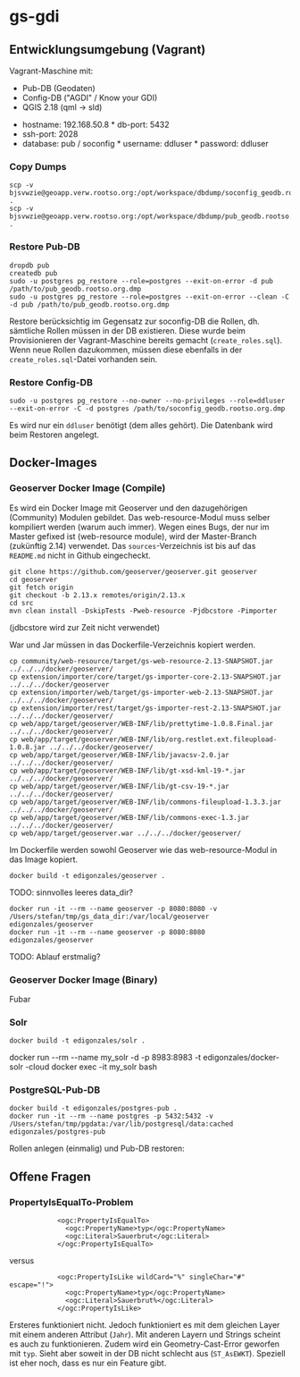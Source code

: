 # gs-gdi

## Entwicklungsumgebung (Vagrant)
Vagrant-Maschine mit:

- Pub-DB (Geodaten)
- Config-DB ("AGDI" / Know your GDI)
- QGIS 2.18 (qml -> sld)

* hostname: 192.168.50.8
* db-port: 5432
* ssh-port: 2028
* database: pub / soconfig
* username: ddluser
* password: ddluser

### Copy Dumps
```
scp -v bjsvwzie@geoapp.verw.rootso.org:/opt/workspace/dbdump/soconfig_geodb.rootso.org.dmp .
scp -v bjsvwzie@geoapp.verw.rootso.org:/opt/workspace/dbdump/pub_geodb.rootso.org.dmp .
```



### Restore Pub-DB

```
dropdb pub
createdb pub
sudo -u postgres pg_restore --role=postgres --exit-on-error -d pub /path/to/pub_geodb.rootso.org.dmp
sudo -u postgres pg_restore --role=postgres --exit-on-error --clean -C -d pub /path/to/pub_geodb.rootso.org.dmp
```

Restore berücksichtig im Gegensatz zur soconfig-DB die Rollen, dh. sämtliche Rollen müssen in der DB existieren. Diese wurde beim Provisionieren der Vagrant-Maschine bereits gemacht (`create_roles.sql`). Wenn neue Rollen dazukommen, müssen diese ebenfalls in der `create_roles.sql`-Datei vorhanden sein.

### Restore Config-DB

```
sudo -u postgres pg_restore --no-owner --no-privileges --role=ddluser --exit-on-error -C -d postgres /path/to/soconfig_geodb.rootso.org.dmp
```

Es wird nur ein `ddluser` benötigt (dem alles gehört). Die Datenbank wird beim Restoren angelegt.

## Docker-Images
### Geoserver Docker Image (Compile)
Es wird ein Docker Image mit Geoserver und den dazugehörigen (Community) Modulen gebildet. Das web-resource-Modul muss selber kompiliert werden (warum auch immer). Wegen eines Bugs, der nur im Master gefixed ist (web-resource module), wird der Master-Branch (zukünftig 2.14) verwendet. Das `sources`-Verzeichnis ist bis auf das `README.md` nicht in Github eingecheckt.

```
git clone https://github.com/geoserver/geoserver.git geoserver
cd geoserver
git fetch origin
git checkout -b 2.13.x remotes/origin/2.13.x
cd src
mvn clean install -DskipTests -Pweb-resource -Pjdbcstore -Pimporter
```
(jdbcstore wird zur Zeit nicht verwendet)

War und Jar müssen in das Dockerfile-Verzeichnis kopiert werden.
```
cp community/web-resource/target/gs-web-resource-2.13-SNAPSHOT.jar ../../../docker/geoserver/
cp extension/importer/core/target/gs-importer-core-2.13-SNAPSHOT.jar ../../../docker/geoserver
cp extension/importer/web/target/gs-importer-web-2.13-SNAPSHOT.jar ../../../docker/geoserver/
cp extension/importer/rest/target/gs-importer-rest-2.13-SNAPSHOT.jar ../../../docker/geoserver/
cp web/app/target/geoserver/WEB-INF/lib/prettytime-1.0.8.Final.jar ../../../docker/geoserver/
cp web/app/target/geoserver/WEB-INF/lib/org.restlet.ext.fileupload-1.0.8.jar ../../../docker/geoserver/
cp web/app/target/geoserver/WEB-INF/lib/javacsv-2.0.jar ../../../docker/geoserver/
cp web/app/target/geoserver/WEB-INF/lib/gt-xsd-kml-19-*.jar ../../../docker/geoserver/
cp web/app/target/geoserver/WEB-INF/lib/gt-csv-19-*.jar ../../../docker/geoserver/
cp web/app/target/geoserver/WEB-INF/lib/commons-fileupload-1.3.3.jar ../../../docker/geoserver/
cp web/app/target/geoserver/WEB-INF/lib/commons-exec-1.3.jar ../../../docker/geoserver/
cp web/app/target/geoserver.war ../../../docker/geoserver/
```

Im Dockerfile werden sowohl Geoserver wie das web-resource-Modul in das Image kopiert.

```
docker build -t edigonzales/geoserver .
```

TODO: sinnvolles leeres data_dir?
```
docker run -it --rm --name geoserver -p 8080:8080 -v /Users/stefan/tmp/gs_data_dir:/var/local/geoserver edigonzales/geoserver
docker run -it --rm --name geoserver -p 8080:8080 edigonzales/geoserver

```

TODO: Ablauf erstmalig?

### Geoserver Docker Image (Binary)
Fubar

### Solr
```
docker build -t edigonzales/solr .
```

docker run --rm --name my_solr -d -p 8983:8983 -t edigonzales/docker-solr -cloud
docker exec -it my_solr bash

### PostgreSQL-Pub-DB
```
docker build -t edigonzales/postgres-pub .
docker run -it --rm --name postgres -p 5432:5432 -v /Users/stefan/tmp/pgdata:/var/lib/postgresql/data:cached edigonzales/postgres-pub
```

Rollen anlegen (einmalig) und Pub-DB restoren:








## Offene Fragen

### PropertyIsEqualTo-Problem
```
            <ogc:PropertyIsEqualTo>
              <ogc:PropertyName>typ</ogc:PropertyName>
              <ogc:Literal>Sauerbrut</ogc:Literal>
            </ogc:PropertyIsEqualTo>
```
versus
```
            <ogc:PropertyIsLike wildCard="%" singleChar="#" escape="!">
              <ogc:PropertyName>typ</ogc:PropertyName>
              <ogc:Literal>Sauerbrut%</ogc:Literal>
            </ogc:PropertyIsLike>
```

Ersteres funktioniert nicht. Jedoch funktioniert es mit dem gleichen Layer mit einem anderen Attribut (`Jahr`). Mit anderen Layern und Strings scheint es auch zu funktionieren. Zudem wird ein Geometry-Cast-Error geworfen mit `typ`. Sieht aber soweit in der DB nicht schlecht aus (`ST_AsEWKT`). Speziell ist eher noch, dass es nur ein Feature gibt.